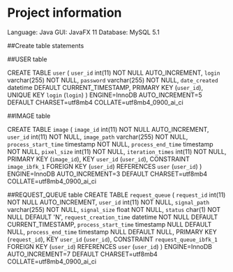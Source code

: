 # Project information

Language: Java
GUI: JavaFX 11
Database: MySQL 5.1


##Create table statements

##USER table

CREATE TABLE `user` (
  `user_id` int(11) NOT NULL AUTO_INCREMENT,
  `login` varchar(255) NOT NULL,
  `password` varchar(255) NOT NULL,
  `date_created` datetime DEFAULT CURRENT_TIMESTAMP,
  PRIMARY KEY (`user_id`),
  UNIQUE KEY `login` (`login`)
) ENGINE=InnoDB AUTO_INCREMENT=5 DEFAULT CHARSET=utf8mb4 COLLATE=utf8mb4_0900_ai_ci



##IMAGE table

CREATE TABLE `image` (
  `image_id` int(11) NOT NULL AUTO_INCREMENT,
  `user_id` int(11) NOT NULL,
  `image_path` varchar(255) NOT NULL,
  `process_start_time` timestamp NOT NULL,
  `process_end_time` timestamp NOT NULL,
  `pixel_size` int(11) NOT NULL,
  `iteration_times` int(11) NOT NULL,
  PRIMARY KEY (`image_id`),
  KEY `user_id` (`user_id`),
  CONSTRAINT `image_ibfk_1` FOREIGN KEY (`user_id`) REFERENCES `user` (`user_id`)
) ENGINE=InnoDB AUTO_INCREMENT=3 DEFAULT CHARSET=utf8mb4 COLLATE=utf8mb4_0900_ai_ci


##REQUEST_QUEUE table
CREATE TABLE `request_queue` (
  `request_id` int(11) NOT NULL AUTO_INCREMENT,
  `user_id` int(11) NOT NULL,
  `signal_path` varchar(255) NOT NULL,
  `signal_size` float NOT NULL,
  `status` char(1) NOT NULL DEFAULT 'N',
  `request_creation_time` datetime NOT NULL DEFAULT CURRENT_TIMESTAMP,
  `process_start_time` timestamp NULL DEFAULT NULL,
  `process_end_time` timestamp NULL DEFAULT NULL,
  PRIMARY KEY (`request_id`),
  KEY `user_id` (`user_id`),
  CONSTRAINT `request_queue_ibfk_1` FOREIGN KEY (`user_id`) REFERENCES `user` (`user_id`)
) ENGINE=InnoDB AUTO_INCREMENT=7 DEFAULT CHARSET=utf8mb4 COLLATE=utf8mb4_0900_ai_ci